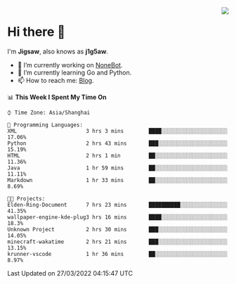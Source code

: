 <a href="#">
  <img align="right" src="https://github-readme-stats.vercel.app/api?username=j1g5awi&count_private=true&show_icons=true&title_color=80070B&text_color=B3B3B3&bg_color=212121&icon_color=80070B" />
</a>

# Hi there 👋

I'm **Jigsaw**, also knows as **j1g5aw**.

- 🔭 I’m currently working on [NoneBot](https://github.com/nonebot).
- 🌱 I’m currently learning Go and Python.
- 📫 How to reach me: [Blog](https://blog.maddestroyer.xyz/).

<!--START_SECTION:waka-->
📊 **This Week I Spent My Time On** 

```text
⌚︎ Time Zone: Asia/Shanghai

💬 Programming Languages: 
XML                      3 hrs 3 mins        ████░░░░░░░░░░░░░░░░░░░░░   17.06% 
Python                   2 hrs 43 mins       ███░░░░░░░░░░░░░░░░░░░░░░   15.19% 
HTML                     2 hrs 1 min         ██░░░░░░░░░░░░░░░░░░░░░░░   11.36% 
Java                     1 hr 59 mins        ██░░░░░░░░░░░░░░░░░░░░░░░   11.11% 
Markdown                 1 hr 33 mins        ██░░░░░░░░░░░░░░░░░░░░░░░   8.69%

🐱‍💻 Projects: 
Elden-Ring-Document      7 hrs 23 mins       ██████████░░░░░░░░░░░░░░░   41.35% 
wallpaper-engine-kde-plug3 hrs 16 mins       ████░░░░░░░░░░░░░░░░░░░░░   18.3% 
Unknown Project          2 hrs 30 mins       ███░░░░░░░░░░░░░░░░░░░░░░   14.05% 
minecraft-wakatime       2 hrs 21 mins       ███░░░░░░░░░░░░░░░░░░░░░░   13.15% 
krunner-vscode           1 hr 36 mins        ██░░░░░░░░░░░░░░░░░░░░░░░   8.97%

```


 Last Updated on 27/03/2022 04:15:47 UTC
<!--END_SECTION:waka-->
